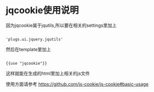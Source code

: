 # jqcookie使用说明

因为jqcookie属于jqutils,所以要在相关的settings里加上

<code>
'plugs.ui.jquery.jqutils'
</code>

然后在template里加上

<code>
{{use "jqcookie"}}
</code>

这样就能在生成的html里加上相关的js文件

使用方面请参考 https://github.com/js-cookie/js-cookie#basic-usage
